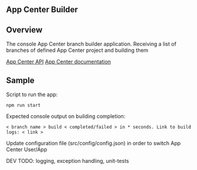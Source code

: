 ## App Center Builder

## Overview
The console App Center branch builder application.
Receiving a list of branches of defined App Center project and building them

[App Center API](https://openapi.appcenter.ms/#/build)
[App Center documentation](https://docs.microsoft.com/en-us/appcenter)

## Sample
Script to run the app:
```
npm run start
```

Expected console output on building completion:
```
< branch name > build < completed/failed > in * seconds. Link to build logs: < link >
```

Update configuration file (src/config/config.json) in order to switch App Center User/App

DEV TODO: logging, exception handling, unit-tests